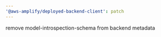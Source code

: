 ```yaml
---
'@aws-amplify/deployed-backend-client': patch
---
```


remove model-introspection-schema from backend metadata
